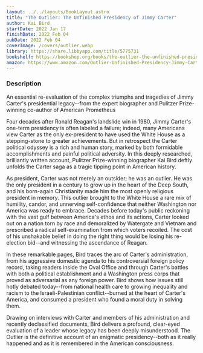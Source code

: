 ```yaml
---
layout: ../../layouts/BookLayout.astro
title: "The Outlier: The Unfinished Presidency of Jimmy Carter"
author: Kai Bird
startDate: 2022 Jan 17
finishDate: 2022 Feb 04
pubDate: 2022 Feb 04
coverImage: /covers/outlier.webp
library: https://share.libbyapp.com/title/5775731
bookshelf: https://bookshop.org/books/the-outlier-the-unfinished-presidency-of-jimmy-carter/9780451495235
amazon: https://www.amazon.com/Outlier-Unfinished-Presidency-Jimmy-Carter/dp/0451495233
---
```


### Description
An essential re-evaluation of the complex triumphs and tragedies of Jimmy Carter's presidential legacy--from the expert biographer and Pulitzer Prize-winning co-author of American Prometheus

Four decades after Ronald Reagan's landslide win in 1980, Jimmy Carter's one-term presidency is often labeled a failure; indeed, many Americans view Carter as the only ex-president to have used the White House as a stepping-stone to greater achievements. But in retrospect the Carter political odyssey is a rich and human story, marked by both formidable accomplishments and painful political adversity. In this deeply researched, brilliantly written account, Pulitzer Prize-winning biographer Kai Bird deftly unfolds the Carter saga as a tragic tipping point in American history.

As president, Carter was not merely an outsider; he was an outlier. He was the only president in a century to grow up in the heart of the Deep South, and his born-again Christianity made him the most openly religious president in memory. This outlier brought to the White House a rare mix of humility, candor, and unnerving self-confidence that neither Washington nor America was ready to embrace. Decades before today's public reckoning with the vast gulf between America's ethos and its actions, Carter looked out on a nation torn by race and demoralized by Watergate and Vietnam and prescribed a radical self-examination from which voters recoiled. The cost of his unshakable belief in doing the right thing would be losing his re-election bid--and witnessing the ascendance of Reagan.

In these remarkable pages, Bird traces the arc of Carter's administration, from his aggressive domestic agenda to his controversial foreign policy record, taking readers inside the Oval Office and through Carter's battles with both a political establishment and a Washington press corps that proved as adversarial as any foreign power. Bird shows how issues still hotly debated today--from national health care to growing inequality and racism to the Israeli-Palestinian conflict--burned at the heart of Carter's America, and consumed a president who found a moral duty in solving them.

Drawing on interviews with Carter and members of his administration and recently declassified documents, Bird delivers a profound, clear-eyed evaluation of a leader whose legacy has been deeply misunderstood. The Outlier is the definitive account of an enigmatic presidency--both as it really happened and as it is remembered in the American consciousness.

<!-- ### Notes & Highlights -->
